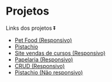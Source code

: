 # Projetos

Links dos projetos ⏬
<br>
<ul>
    <li><a href="https://petfood-9ss2.vercel.app/" target="_blank">Pet Food (Responsivo)</a></li>
    <li><a href="https://pistachio-olive.vercel.app/" target="_blank">Pistachio</a></li>
    <li><a href="https://cursos-z7f7.vercel.app/" target="_blank">Site vendas de cursos (Responsivo)</a></li>
    <li><a href="https://papelaria-site.vercel.app/" target="_blank">Papelaria (Responsivo)</a></li>
    <li><a href="https://crudd.vercel.app/" target="_blank">CRUD (Responsivo)</a></li>
    <li><a href="https://pistachio-olive.vercel.app/" target="_blank">Pistachio (Não responsivo)</a></li>
</ul>


